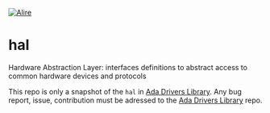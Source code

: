 [![Alire](https://img.shields.io/endpoint?url=https://alire.ada.dev/badges/hal.json)](https://alire.ada.dev/crates/hal.html)

# hal
Hardware Abstraction Layer: interfaces definitions to abstract access to common hardware devices and protocols

This repo is only a snapshot of the `hal` in [Ada Drivers Library](https://github.com/AdaCore/Ada_Drivers_Library/tree/master/hal/src).
Any bug report, issue, contribution must be adressed to the [Ada Drivers Library](https://github.com/AdaCore/Ada_Drivers_Library/) repo.
